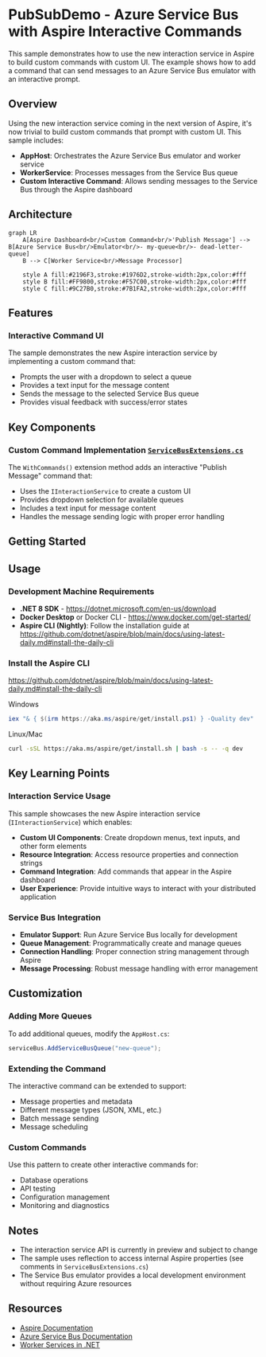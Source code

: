 # PubSubDemo - Azure Service Bus with Aspire Interactive Commands

This sample demonstrates how to use the new interaction service in Aspire to build custom commands with custom UI. The example shows how to add a command that can send messages to an Azure Service Bus emulator with an interactive prompt.

## Overview

Using the new interaction service coming in the next version of Aspire, it's now trivial to build custom commands that prompt with custom UI. This sample includes:

- **AppHost**: Orchestrates the Azure Service Bus emulator and worker service
- **WorkerService**: Processes messages from the Service Bus queue
- **Custom Interactive Command**: Allows sending messages to the Service Bus through the Aspire dashboard

## Architecture

```mermaid
graph LR
    A[Aspire Dashboard<br/>Custom Command<br/>'Publish Message'] --> B[Azure Service Bus<br/>Emulator<br/>- my-queue<br/>- dead-letter-queue]
    B --> C[Worker Service<br/>Message Processor]
    
    style A fill:#2196F3,stroke:#1976D2,stroke-width:2px,color:#fff
    style B fill:#FF9800,stroke:#F57C00,stroke-width:2px,color:#fff
    style C fill:#9C27B0,stroke:#7B1FA2,stroke-width:2px,color:#fff
```

## Features

### Interactive Command UI
The sample demonstrates the new Aspire interaction service by implementing a custom command that:
- Prompts the user with a dropdown to select a queue
- Provides a text input for the message content
- Sends the message to the selected Service Bus queue
- Provides visual feedback with success/error states

## Key Components

### Custom Command Implementation [`ServiceBusExtensions.cs`](PubSubDemo.AppHost/ServiceBusExtensions.cs)
The `WithCommands()` extension method adds an interactive "Publish Message" command that:
- Uses the `IInteractionService` to create a custom UI
- Provides dropdown selection for available queues
- Includes a text input for message content
- Handles the message sending logic with proper error handling

## Getting Started

## Usage

### Development Machine Requirements

- **.NET 8 SDK** - https://dotnet.microsoft.com/en-us/download
- **Docker Desktop** or Docker CLI - https://www.docker.com/get-started/
- **Aspire CLI (Nightly)**: Follow the installation guide at https://github.com/dotnet/aspire/blob/main/docs/using-latest-daily.md#install-the-daily-cli

### Install the Aspire CLI

https://github.com/dotnet/aspire/blob/main/docs/using-latest-daily.md#install-the-daily-cli

Windows

```ps1
iex "& { $(irm https://aka.ms/aspire/get/install.ps1) } -Quality dev"
```

Linux/Mac

```bash
curl -sSL https://aka.ms/aspire/get/install.sh | bash -s -- -q dev
```

## Key Learning Points

### Interaction Service Usage
This sample showcases the new Aspire interaction service (`IInteractionService`) which enables:
- **Custom UI Components**: Create dropdown menus, text inputs, and other form elements
- **Resource Integration**: Access resource properties and connection strings
- **Command Integration**: Add commands that appear in the Aspire dashboard
- **User Experience**: Provide intuitive ways to interact with your distributed application

### Service Bus Integration
- **Emulator Support**: Run Azure Service Bus locally for development
- **Queue Management**: Programmatically create and manage queues
- **Connection Handling**: Proper connection string management through Aspire
- **Message Processing**: Robust message handling with error management

## Customization

### Adding More Queues
To add additional queues, modify the `AppHost.cs`:
```csharp
serviceBus.AddServiceBusQueue("new-queue");
```

### Extending the Command
The interactive command can be extended to support:
- Message properties and metadata
- Different message types (JSON, XML, etc.)
- Batch message sending
- Message scheduling

### Custom Commands
Use this pattern to create other interactive commands for:
- Database operations
- API testing
- Configuration management
- Monitoring and diagnostics

## Notes

- The interaction service API is currently in preview and subject to change
- The sample uses reflection to access internal Aspire properties (see comments in `ServiceBusExtensions.cs`)
- The Service Bus emulator provides a local development environment without requiring Azure resources

## Resources

- [Aspire Documentation](https://learn.microsoft.com/en-us/dotnet/aspire/)
- [Azure Service Bus Documentation](https://learn.microsoft.com/en-us/azure/service-bus-messaging/)
- [Worker Services in .NET](https://learn.microsoft.com/en-us/dotnet/core/extensions/workers)